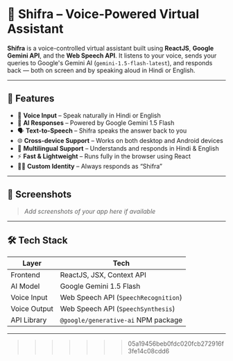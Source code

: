 
# 🤖 Shifra – Voice-Powered Virtual Assistant

**Shifra** is a voice-controlled virtual assistant built using **ReactJS**, **Google Gemini API**, and the **Web Speech API**. It listens to your voice, sends your queries to Google's Gemini AI (`gemini-1.5-flash-latest`), and responds back — both on screen and by speaking aloud in Hindi or English.

---

## 🚀 Features

- 🎤 **Voice Input** – Speak naturally in Hindi or English
- 🧠 **AI Responses** – Powered by Google Gemini 1.5 Flash
- 🗣️ **Text-to-Speech** – Shifra speaks the answer back to you
- 🌐 **Cross-device Support** – Works on both desktop and Android devices
- 💬 **Multilingual Support** – Understands and responds in Hindi & English
- ⚡ **Fast & Lightweight** – Runs fully in the browser using React
- 🧑‍💻 **Custom Identity** – Always responds as “Shifra”

---

## 📸 Screenshots

> _Add screenshots of your app here if available_

---

## 🛠️ Tech Stack

| Layer          | Tech                                |
|----------------|--------------------------------------|
| Frontend       | ReactJS, JSX, Context API            |
| AI Model       | Google Gemini 1.5 Flash              |
| Voice Input    | Web Speech API (`SpeechRecognition`) |
| Voice Output   | Web Speech API (`SpeechSynthesis`)   |
| API Library    | `@google/generative-ai` NPM package  |

---
>>>>>>> 05a19456beb0fdc020fcb272916f3fe14c08cdd6
